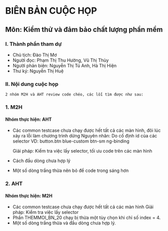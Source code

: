 # BIÊN BẢN CUỘC HỌP
## Môn: Kiểm thử và đảm bảo chất lượng phần mềm

### I. Thành phần tham dự
* Chủ tịch: Đào Thị Mơ
* Người đọc: Phạm Thị Thu Hường, Vũ Thị Thùy
* Người phản biện: Nguyễn Thị Tú Anh, Hà Thị Hiện
* Thư ký: Nguyễn Thị Huệ

### II. Nội dung cuộc họp
	2 nhóm M2H và AHT review code chéo, các lỗi tìm được như sau:
### 1. M2H
#### Nhóm thực hiện: AHT
* Các common testcase chưa chạy được hết tất cả các màn hình, đôi lúc xảy ra lỗi làm chương trình dừng
	Nguyên nhân: Do cố định id của các selector
		VD: button.btn blue-custom btn-sm ng-binding

	Giải pháp: Kiểm tra việc lấy selector, tối ưu code trên các màn hình
* Cách đầu dòng chưa hợp lý 
* Một số dòng trắng thừa nên bỏ để code trong sáng hơn

### 2. AHT
#### Nhóm thực hiện: M2H
* Các common testcase chưa chạy được hết tất cả các màn hình
	Giải pháp: Kiểm tra việc lấy selector
* Phần THEMMOI_BN_20 chạy bị thừa một tùy chọn khi chỉ số index = 4.
* Một số dòng trắng thừa và đầu dòng chưa hợp lý.

